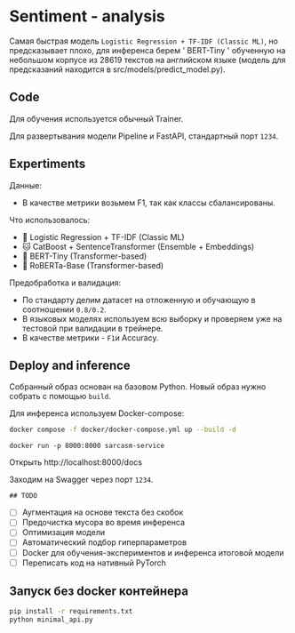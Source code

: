 # Sentiment - analysis

Самая быстрая модель `Logistic Regression + TF-IDF (Classic ML)`, но предсказывает плохо, для инференса берем ' BERT-Tiny ' обученную на небольшом корпусе из 28619 текстов на английском языке
(модель для предсказаний находится в src/models/predict_model.py).

## Code

Для обучения используется обычный Trainer.

Для развертывания модели Pipeline и FastAPI, стандартный порт `1234`.

## Expertiments

Данные:
- В качестве метрики возьмем F1, так как классы сбалансированы.

Что использовалось:
- 🔵 Logistic Regression + TF-IDF (Classic ML)
- 🐱 CatBoost + SentenceTransformer (Ensemble + Embeddings)
- 🤖 BERT-Tiny (Transformer-based)
- 🦾 RoBERTa-Base (Transformer-based)

Предобработка и валидация:
- По стандарту делим датасет на отложенную и обучающую в соотношении `0.8/0.2`.
- В языковых моделях используем всю выборку и проверяем уже на тестовой при валидации в трейнере.
- В качестве метрики - `F1`и Accuracy.

## Deploy and inference

Собранный образ основан на базовом Python. Новый образ нужно собрать с помощью `build`.

Для инференса используем Docker-compose:

```bash
docker compose -f docker/docker-compose.yml up --build -d
```
```
docker run -p 8000:8000 sarcasm-service
```
Открыть http://localhost:8000/docs

Заходим на Swagger через порт `1234`.

    ## TODO

- [ ] Аугментация на основе текста без скобок
- [ ] Предочистка мусора во время инференса
- [ ] Оптимизация модели
- [ ] Автоматический подбор гиперпараметров
- [ ] Docker для обучения-экспериментов и инференса итоговой модели
- [ ] Переписать код на нативный PyTorch

## Запуск без docker контейнера

```bash
pip install -r requirements.txt
python minimal_api.py
```


